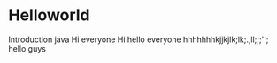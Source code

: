 # Helloworld
Introduction java
Hi everyone
Hi
hello everyone
hhhhhhhkjjkjlk;lk;.,ll;;;'';
hello guys


